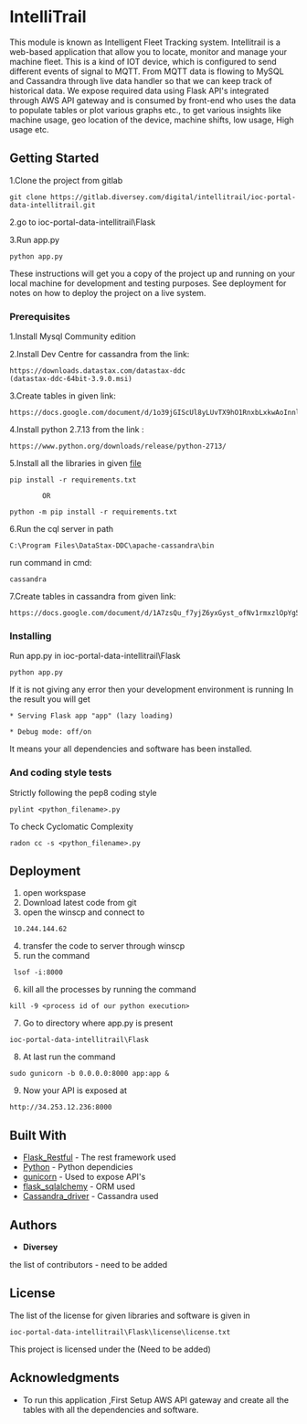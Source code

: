 # IntelliTrail

This module is known as Intelligent Fleet Tracking system. Intellitrail is a web-based application that allow you to locate, monitor and manage your machine fleet. This is a kind of IOT device, which is configured to send different events of signal to MQTT. From MQTT data is flowing to MySQL and Cassandra through live data handler so that we can keep track of historical data. We expose required data using Flask API's integrated through AWS API gateway and is consumed by front-end who uses the data to populate tables or plot various graphs etc., to get various insights like machine usage, geo location of the device, machine shifts, low usage, High usage etc.

## Getting Started

1.Clone the project from gitlab
```
git clone https://gitlab.diversey.com/digital/intellitrail/ioc-portal-data-intellitrail.git
```

2.go to ioc-portal-data-intellitrail\Flask

3.Run app.py
```
python app.py
```

These instructions will get you a copy of the project up and running on your local machine for development and testing purposes. See deployment for notes on how to deploy the project on a live system.

### Prerequisites

1.Install Mysql Community edition

2.Install Dev Centre for cassandra from the link:
```
https://downloads.datastax.com/datastax-ddc
(datastax-ddc-64bit-3.9.0.msi)
```
3.Create tables in given link:
```
https://docs.google.com/document/d/1o39jGIScUl8yLUvTX9hO1RnxbLxkwAoInnlFei4Oyic
```
4.Install python 2.7.13 from the link :
```
https://www.python.org/downloads/release/python-2713/
```
5.Install all the libraries in given [file](https://gitlab.diversey.com/digital/intellitrail/ioc-portal-data-intellitrail/blob/master/Flask/requirements.txt)
```
pip install -r requirements.txt
```
            OR
```
python -m pip install -r requirements.txt
```
6.Run the cql server in path
```
C:\Program Files\DataStax-DDC\apache-cassandra\bin
```
run command in cmd:
```
cassandra
```
7.Create tables in cassandra from given link:
```
https://docs.google.com/document/d/1A7zsQu_f7yjZ6yxGyst_ofNv1rmxzlOpYg5aza7Uuds
```

### Installing

Run app.py in ioc-portal-data-intellitrail\Flask
```
python app.py
```
If it is not giving any error then your development environment is running
In the result you will get
```
* Serving Flask app "app" (lazy loading)

* Debug mode: off/on
```
It means your all dependencies and software has been installed.

### And coding style tests

Strictly following the pep8 coding style

```
pylint <python_filename>.py
```

To check Cyclomatic Complexity

```
radon cc -s <python_filename>.py
```

## Deployment

1. open workspase
2. Download latest code from git
3. open the winscp and connect to
```
 10.244.144.62
```
4. transfer the code to server through winscp
5. run the command
```
 lsof -i:8000
```
6. kill all the processes by running the command 
```
kill -9 <process id of our python execution>
```
7. Go to directory where app.py is present
```
ioc-portal-data-intellitrail\Flask
```
8. At last run the command 
```
sudo gunicorn -b 0.0.0.0:8000 app:app &
```
9. Now your API is exposed at
``` 
http://34.253.12.236:8000
```

## Built With

* [Flask_Restful](https://flask-restful.readthedocs.io/en/latest/) - The rest framework used
* [Python](https://docs.python.org/2/index.html) - Python dependicies
* [gunicorn](http://docs.gunicorn.org/en/19.7.1/news.html) - Used to expose API's
* [flask_sqlalchemy](http://flask-sqlalchemy.readthedocs.io/en/stable/) - ORM used
* [Cassandra_driver](https://datastax.github.io/python-driver/) -  Cassandra used

## Authors

* **Diversey**

the list of contributors - need to be added

## License

The list of the license for given libraries and software is given in 
```
ioc-portal-data-intellitrail\Flask\license\license.txt
```
This project is licensed under the (Need to be added)

## Acknowledgments

* To run this application ,First Setup AWS API gateway and create all the tables with all the dependencies and software.
